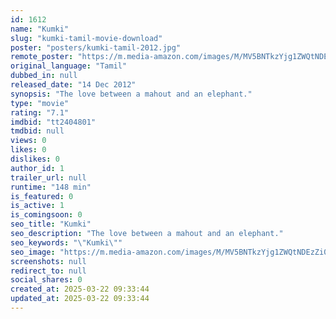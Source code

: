 ```yaml
---
id: 1612
name: "Kumki"
slug: "kumki-tamil-movie-download"
poster: "posters/kumki-tamil-2012.jpg"
remote_poster: "https://m.media-amazon.com/images/M/MV5BNTkzYjg1ZWQtNDEzZi00ZjJmLTkwZjEtNTU5ZTQ1YjdiYmY1XkEyXkFqcGdeQXVyMTEzNzg0Mjkx._V1_SX300.jpg"
original_language: "Tamil"
dubbed_in: null
released_date: "14 Dec 2012"
synopsis: "The love between a mahout and an elephant."
type: "movie"
rating: "7.1"
imdbid: "tt2404801"
tmdbid: null
views: 0
likes: 0
dislikes: 0
author_id: 1
trailer_url: null
runtime: "148 min"
is_featured: 0
is_active: 1
is_comingsoon: 0
seo_title: "Kumki"
seo_description: "The love between a mahout and an elephant."
seo_keywords: "\"Kumki\""
seo_image: "https://m.media-amazon.com/images/M/MV5BNTkzYjg1ZWQtNDEzZi00ZjJmLTkwZjEtNTU5ZTQ1YjdiYmY1XkEyXkFqcGdeQXVyMTEzNzg0Mjkx._V1_SX300.jpg"
screenshots: null
redirect_to: null
social_shares: 0
created_at: 2025-03-22 09:33:44
updated_at: 2025-03-22 09:33:44
---
```


